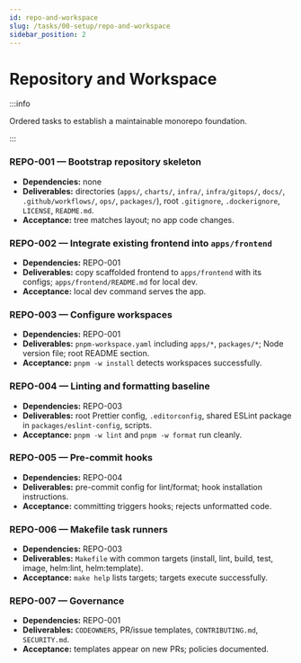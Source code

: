 ```yaml
---
id: repo-and-workspace
slug: /tasks/00-setup/repo-and-workspace
sidebar_position: 2
---
```


# Repository and Workspace

:::info

Ordered tasks to establish a maintainable monorepo foundation.

:::

### REPO-001 — Bootstrap repository skeleton

- **Dependencies:** none
- **Deliverables:** directories (`apps/`, `charts/`, `infra/`, `infra/gitops/`, `docs/`, `.github/workflows/`, `ops/`, `packages/`), root `.gitignore`, `.dockerignore`, `LICENSE`, `README.md`.
- **Acceptance:** tree matches layout; no app code changes.

### REPO-002 — Integrate existing frontend into `apps/frontend`

- **Dependencies:** REPO-001
- **Deliverables:** copy scaffolded frontend to `apps/frontend` with its configs; `apps/frontend/README.md` for local dev.
- **Acceptance:** local dev command serves the app.

### REPO-003 — Configure workspaces

- **Dependencies:** REPO-001
- **Deliverables:** `pnpm-workspace.yaml` including `apps/*`, `packages/*`; Node version file; root README section.
- **Acceptance:** `pnpm -w install` detects workspaces successfully.

### REPO-004 — Linting and formatting baseline

- **Dependencies:** REPO-003
- **Deliverables:** root Prettier config, `.editorconfig`, shared ESLint package in `packages/eslint-config`, scripts.
- **Acceptance:** `pnpm -w lint` and `pnpm -w format` run cleanly.

### REPO-005 — Pre-commit hooks

- **Dependencies:** REPO-004
- **Deliverables:** pre-commit config for lint/format; hook installation instructions.
- **Acceptance:** committing triggers hooks; rejects unformatted code.

### REPO-006 — Makefile task runners

- **Dependencies:** REPO-003
- **Deliverables:** `Makefile` with common targets (install, lint, build, test, image, helm:lint, helm:template).
- **Acceptance:** `make help` lists targets; targets execute successfully.

### REPO-007 — Governance

- **Dependencies:** REPO-001
- **Deliverables:** `CODEOWNERS`, PR/issue templates, `CONTRIBUTING.md`, `SECURITY.md`.
- **Acceptance:** templates appear on new PRs; policies documented.
